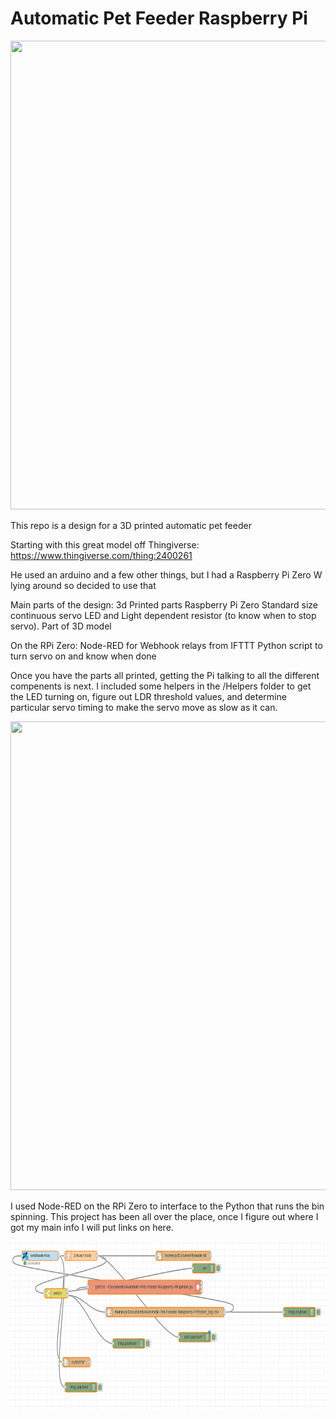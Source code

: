 # Automatic Pet Feeder Raspberry Pi
<img width="563" height="750" src="/images/AutomatedPetFeeder.jpg">

This repo is a design for a 3D printed automatic pet feeder

Starting with this great model off Thingiverse:
https://www.thingiverse.com/thing:2400261

He used an arduino and a few other things, but I had a Raspberry Pi Zero W lying around so decided to use that

Main parts of the design:
3d Printed parts
Raspberry Pi Zero
Standard size continuous servo
LED and Light dependent resistor (to know when to stop servo). Part of 3D model

On the RPi Zero:
Node-RED for Webhook relays from IFTTT
Python script to turn servo on and know when done

Once you have the parts all printed, getting the Pi talking to all the different compenents is next. 
I included some helpers in the /Helpers folder to get the LED turning on, figure out LDR threshold values, and determine particular servo timing to make the servo move as slow as it can.

<img width="563" height="750" src="/images/PetFeederOpen.jpg">

I used Node-RED on the RPi Zero to interface to the Python that runs the bin spinning. This project has been all over the place, once I figure out where I got my main info I will put links on here.

<img width="693" height="270" src="/images/Node-red.PNG">

